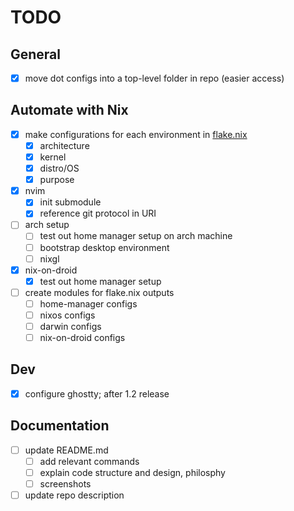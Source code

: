 # TODO

## General

- [x] move dot configs into a top-level folder in repo (easier access)

## Automate with Nix

- [x] make configurations for each environment in [flake.nix](./flake.nix)
    - [x] architecture
    - [x] kernel
    - [x] distro/OS
    - [x] purpose

- [x] nvim
    - [x] init submodule
    - [x] reference git protocol in URI

- [ ] arch setup
    - [ ] test out home manager setup on arch machine
    - [ ] bootstrap desktop environment
    - [ ] nixgl

- [x] nix-on-droid
    - [x] test out home manager setup

- [ ] create modules for flake.nix outputs
    - [ ] home-manager configs
    - [ ] nixos configs
    - [ ] darwin configs
    - [ ] nix-on-droid configs

## Dev
- [x] configure ghostty; after 1.2 release

## Documentation

- [ ] update README.md
    - [ ] add relevant commands
    - [ ] explain code structure and design, philosphy
    - [ ] screenshots
- [ ] update repo description
